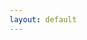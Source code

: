 ```yaml
---
layout: default
---
```


<script> 
  var Component = App.pages.shows
  if(Component){
    ReactDOM.render(React.createElement(Component, {
      shows: [{% for show in site.shows %}
        {
         date: {{ show.date | jsonify }},
         locationKey: {{ show.slug | jsonify }},
         startTime: {{ show.startTime | jsonify }},
         type: {{show.type | jsonify}},
         url: {{ show.url | jsonify }},
        },
      {% endfor %}],
      locations: {{ site.data.locations | jsonify }}
    }), document.body)
  }
</script>
